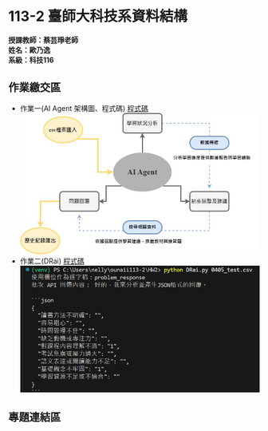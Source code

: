 # 113-2 臺師大科技系資料結構  
__授課教師：蔡芸琤老師__    
__姓名：歐乃逸__    
__系級：科技116__
## 作業繳交區
* 作業一(AI Agent 架構圖、程式碼)
[程式碼](https://github.com/0una11/ounaii113-2/blob/main/test/dataAgent.py)
![AI Agent 架構圖](https://github.com/0una11/ounaii113-2/blob/main/AI%20Agent%20%E6%9E%B6%E6%A7%8B%E5%9C%96.jpg)
* 作業二(DRai)
[程式碼](https://github.com/0una11/ounaii113-2/blob/main/HW2/DRai.py)
![DRai運行](https://github.com/0una11/ounaii113-2/blob/main/DRai%E9%81%8B%E8%A1%8C.png)
## 專題連結區

